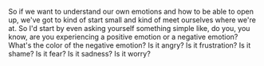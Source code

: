  So if we want to understand our own emotions and how to be able to open up, we've got to kind of start small and kind of meet ourselves where we're at. So I'd start by even asking yourself something simple like, do you, you know, are you experiencing a positive emotion or a negative emotion? What's the color of the negative emotion? Is it angry? Is it frustration? Is it shame? Is it fear? Is it sadness? Is it worry?